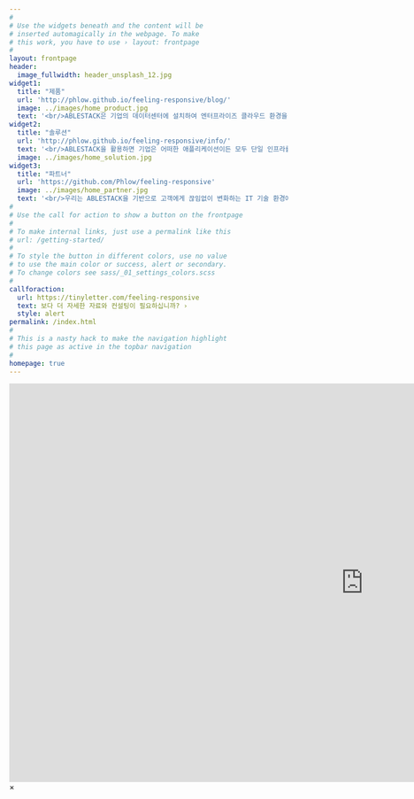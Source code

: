 ```yaml
---
#
# Use the widgets beneath and the content will be
# inserted automagically in the webpage. To make
# this work, you have to use › layout: frontpage
#
layout: frontpage
header:
  image_fullwidth: header_unsplash_12.jpg
widget1:
  title: "제품"
  url: 'http://phlow.github.io/feeling-responsive/blog/'
  image: ../images/home_product.jpg
  text: '<br/>ABLESTACK은 기업의 데이터센터에 설치하여 엔터프라이즈 클라우드 환경을 구축하는 HCI 플랫폼으로 ABLECLOUD의 제품 전체를 상징합니다. 단 하나의 플랫폼으로 어떤 가상머신이든, 어떠한 앱이든, 어떠한 가상화/클라우드 환경이든 사용하고 관리할 수 있습니다. 상용 x86 서버에 10G Network에 연결하고 ABLESTACK을 설치하여 지금 바로 핵심 인프라를 포함하여 모든 애플리케이션을 시작하십시오.'
widget2:
  title: "솔루션"
  url: 'http://phlow.github.io/feeling-responsive/info/'
  text: '<br/>ABLESTACK을 활용하면 기업은 어떠한 애플리케이션이든 모두 단일 인프라를 이용해 실행할 수 있기 때문에 전총적인 사일로 인프라를 제고하고 새로운 형태의 기업 데이터센터를 운영할 수 있는 유연성과 확장성, 안정성을 제공합니다. 기업은 지금 바로 모든 IT인프라에 대해 단일 플랫폼으로 인프라를 단순화하고 민첩성을 높일 수 있습니다. ABLESTACK이 제공하는 클라우드 환경에서 다양한 솔루션을 만나 보십시오. '
  image: ../images/home_solution.jpg
widget3:
  title: "파트너"
  url: 'https://github.com/Phlow/feeling-responsive'
  image: ../images/home_partner.jpg
  text: '<br/>우리는 ABLESTACK을 기반으로 고객에게 끊임없이 변화하는 IT 기술 환경에 적응할 수 있는 인프라를 제공하고, 자동화하며, 모니터링하기 위한 토탈 플랫폼을 제공합니다. 지금 바로 사용 가능하고, 빠르게 배포하며, 어떠한 워크로드에도 적용할 수 있는 ABLESTACK의 파트너로 함께 할 수 있습니다. 유연한 개방형 기술 플랫폼으로써 지속적으로 전문가 지원을 제공할 준비가 되다면 에이블클라우드와 함께 해주십시오.'
#
# Use the call for action to show a button on the frontpage
#
# To make internal links, just use a permalink like this
# url: /getting-started/
#
# To style the button in different colors, use no value
# to use the main color or success, alert or secondary.
# To change colors see sass/_01_settings_colors.scss
#
callforaction:
  url: https://tinyletter.com/feeling-responsive
  text: 보다 더 자세한 자료와 컨설팅이 필요하십니까? ›
  style: alert
permalink: /index.html
#
# This is a nasty hack to make the navigation highlight
# this page as active in the topbar navigation
#
homepage: true
---
```


<div id="videoModal" class="reveal-modal large" data-reveal="">
  <div class="flex-video widescreen vimeo" style="display: block;">
    <iframe width="1280" height="720" src="https://www.youtube.com/embed/3b5zCFSmVvU" frameborder="0" allowfullscreen></iframe>
  </div>
  <a class="close-reveal-modal">&#215;</a>
</div>

